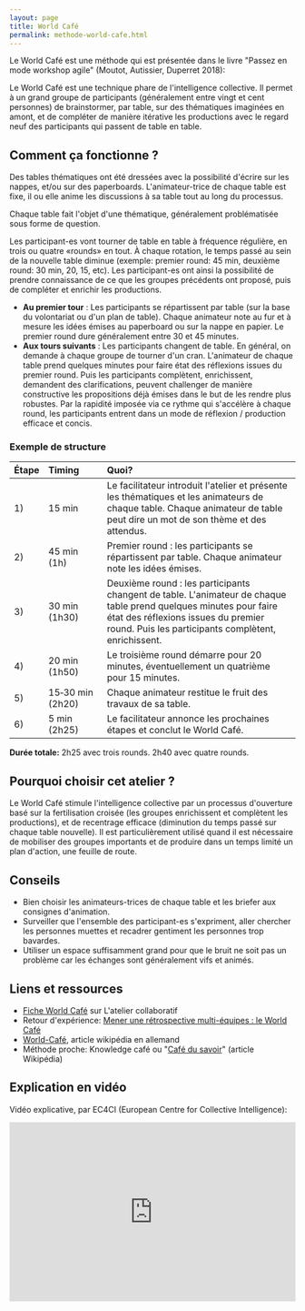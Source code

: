 ```yaml
---
layout: page
title: World Café
permalink: methode-world-cafe.html
---
```


Le World Café est une méthode qui est présentée dans le livre "Passez en mode workshop agile" (Moutot, Autissier, Duperret 2018):

Le World Café est une technique phare de l'intelligence collective. Il permet à un grand groupe de participants (généralement entre vingt et cent personnes) de brainstormer, par table, sur des thématiques imaginées en amont, et de compléter de manière itérative les productions avec le regard neuf des participants qui passent de table en table.

## Comment ça fonctionne ?

Des tables thématiques ont été dressées avec la possibilité d'écrire sur les nappes, et/ou sur des paperboards. L'animateur-trice de chaque table est fixe, il ou elle anime les discussions à sa table tout au long du processus.

Chaque table fait l'objet d'une thématique, généralement problématisée sous forme de question.

Les participant-es vont tourner de table en table à fréquence régulière, en trois ou quatre «rounds» en tout. À chaque rotation, le temps passé au sein de la nouvelle table diminue (exemple: premier round: 45 min, deuxième round: 30 min, 20, 15, etc). Les participant-es ont ainsi la possibilité de prendre connaissance de ce que les groupes précédents ont proposé, puis de compléter et enrichir les productions.

- **Au premier tour** : Les participants se répartissent par table (sur la base du volontariat ou d'un plan de table). Chaque animateur note au fur et à mesure les idées émises au paperboard ou sur la nappe en papier. Le premier round dure généralement entre 30 et 45 minutes.
- **Aux tours suivants** : Les participants changent de table. En général, on demande à chaque groupe de tourner d'un cran. L'animateur de chaque table prend quelques minutes pour faire état des réflexions issues du premier round. Puis les participants complètent, enrichissent, demandent des clarifications, peuvent challenger de manière constructive les propositions déjà émises dans le but de les rendre plus robustes. Par la rapidité imposée via ce rythme qui s'accélère à chaque round, les participants entrent dans un mode de réflexion / production efficace et concis.

### Exemple de structure

| Étape   | Timing  | Quoi?    |
|:------- |:------- |:----------------- |
| 1) | 15 min | Le facilitateur introduit l'atelier et présente les thématiques et les animateurs de chaque table. Chaque animateur de table peut dire un mot de son thème et des attendus. |
| 2) | 45 min (1h) | Premier round : les participants se répartissent par table. Chaque animateur note les idées émises. |
| 3) | 30 min (1h30) | Deuxième round : les participants changent de table. L'animateur de chaque table prend quelques minutes pour faire état des réflexions issues du premier round. Puis les participants complètent, enrichissent. |
| 4) | 20 min (1h50) | Le troisième round démarre pour 20 minutes, éventuellement un quatrième pour 15 minutes. |
| 5) | 15‑30&nbsp;min (2h20) | Chaque animateur restitue le fruit des travaux de sa table. |
| 6) | 5 min (2h25) | Le facilitateur annonce les prochaines étapes et conclut le World Café. |

**Durée totale:** 2h25 avec trois rounds. 2h40 avec quatre rounds.

## Pourquoi choisir cet atelier ?

Le World Café stimule l'intelligence collective par un processus d'ouverture basé sur la fertilisation croisée (les groupes enrichissent et complètent les productions), et de recentrage efficace (diminution du temps passé sur chaque table nouvelle). Il est particulièrement utilisé quand il est nécessaire de mobiliser des groupes importants et de produire dans un temps limité un plan d'action, une feuille de route.

## Conseils

- Bien choisir les animateurs-trices de chaque table et les briefer aux consignes d'animation.
- Surveiller que l'ensemble des participant-es s'expriment, aller chercher les personnes muettes et recadrer gentiment les personnes trop bavardes.
- Utiliser un espace suffisamment grand pour que le bruit ne soit pas un problème car les échanges sont généralement vifs et animés.

## Liens et ressources

- [Fiche World Café](https://www.atelier-collaboratif.com/58-world-cafe.html) sur L'atelier collaboratif
- Retour d'expérience: [Mener une rétrospective multi-équipes : le World Café](https://jp-lambert.me/mener-une-r%C3%A9trospective-multi-%C3%A9quipes-le-world-caf%C3%A9-f7f7914a8655)
- [World-Café](https://de.wikipedia.org/wiki/World-Caf%C3%A9), article wikipédia en allemand
- Méthode proche: Knowledge café ou "[Café du savoir](https://fr.wikipedia.org/wiki/Caf%C3%A9_du_savoir)" (article Wikipédia)

## Explication en vidéo

Vidéo explicative, par EC4CI (European Centre for Collective Intelligence):

<iframe width="100%" height="315" src="https://www.youtube.com/embed/KxRw34MvH5U" title="YouTube video player" frameborder="0" allow="accelerometer; autoplay; clipboard-write; encrypted-media; gyroscope; picture-in-picture" allowfullscreen></iframe>


